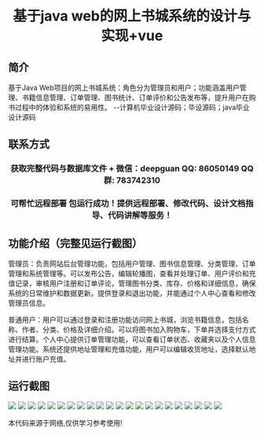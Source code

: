 <p><h1 align="center">基于java web的网上书城系统的设计与实现+vue</h1></p>

## 简介
基于Java Web项目的网上书城系统：角色分为管理员和用户；功能涵盖用户管理、书籍信息管理、订单管理、图书统计、订单评价和公告发布等，提升用户在购书过程中的体验和系统的易用性。    --计算机毕业设计源码；毕设源码；java毕业设计源码


## 联系方式
<p><h3 align="center">获取完整代码与数据库文件 + 微信：deepguan QQ: 86050149 QQ群: 783742310</h3></p>
<p><h3 align="center">可帮忙远程部署 包运行成功！提供远程部署、修改代码、设计文档指导、代码讲解等服务！</h3></p>

## 功能介绍（完整见运行截图）
管理员：负责网站后台管理功能，包括用户管理、图书信息管理、分类管理、订单管理和系统管理等。可以发布公告，编辑轮播图，查看并处理订单、用户评价和充值记录，审核用户注册和订单评论，管理图书分类、库存、价格和详细信息，确保系统的日常维护和数据更新。提供登录和退出功能，并能通过个人中心查看和修改管理员信息。

普通用户：用户可以通过登录和注册功能访问网上书城，浏览书籍信息，包括名称、作者、分类、价格及详细介绍。可以将图书加入购物车，下单并选择支付方式进行结算。个人中心提供订单管理功能，可以查看订单状态、收藏夹以及个人信息管理功能。系统还提供地址管理和充值功能，用户可以编辑收货地址，选择默认地址并进行账户充值。


## 运行截图
![](img/001.jpg)
![](img/002.jpg)
![](img/003.jpg)
![](img/004.jpg)
![](img/005.jpg)
![](img/006.jpg)
![](img/007.jpg)
![](img/008.jpg)
![](img/009.jpg)
![](img/010.jpg)
![](img/011.jpg)
![](img/012.jpg)
![](img/013.jpg)
![](img/014.jpg)
![](img/015.jpg)
![](img/016.jpg)
![](img/017.jpg)
![](img/018.jpg)
![](img/019.jpg)
![](img/020.jpg)
![](img/021.jpg)
![](img/022.jpg)

<p>本代码来源于网络,仅供学习参考使用!</p>

